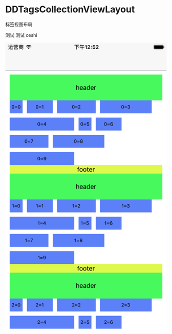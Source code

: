 # DDTagsCollectionViewLayout

标签视图布局

测试
测试
ceshi 


![image](https://github.com/Poseidong/DDTagsCollectionViewLayout/blob/master/demo.png)
